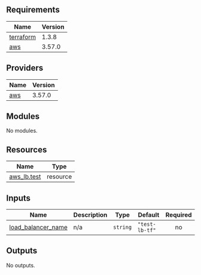 ## Requirements

| Name | Version |
|------|---------|
| <a name="requirement_terraform"></a> [terraform](#requirement\_terraform) | 1.3.8 |
| <a name="requirement_aws"></a> [aws](#requirement\_aws) | 3.57.0 |

## Providers

| Name | Version |
|------|---------|
| <a name="provider_aws"></a> [aws](#provider\_aws) | 3.57.0 |

## Modules

No modules.

## Resources

| Name | Type |
|------|------|
| [aws_lb.test](https://registry.terraform.io/providers/hashicorp/aws/3.57.0/docs/resources/lb) | resource |

## Inputs

| Name | Description | Type | Default | Required |
|------|-------------|------|---------|:--------:|
| <a name="input_load_balancer_name"></a> [load\_balancer\_name](#input\_load\_balancer\_name) | n/a | `string` | `"test-lb-tf"` | no |

## Outputs

No outputs.
